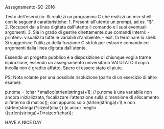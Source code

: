 Assegnamento-SO-2016

Testo dell'esercizio:
Si realizzi un programma C che realizzi un min-shell con le seguenti caratteristiche:
	1. Presenti all'utente un prompt, ad es. "$".
	2. Recuperi dalla linea digitata dall'utente il comando e i suoi eventuali argomenti.
	3. Sia in grado di gestire direttamente due comandi interni:
		- printenv: visualizza tutte le variabili d'ambiente.
		- exit: fa terminare lo shell.
Si suggerisce l'utilizzo della funzione C strtok per estrarre comando ed argomenti dalla linea digitata dall'utente.

Essendo un progetto pubblico è a disposizione di chiunque voglia trarne ispirazione, essendo un assegnamento universitario VALUTATO il copia incolla non è gradito affatto.
Spero di essere stato di aiuto.


PS: Nota volante per una possibile risoluzione (parte di un esercizio di altro esame):

p.nome = (char *)malloc(strlen(stringa)+1); // p.nome è una variabile non ancora inizializzata, focalizzare l'attenzione sulla dimensione di allocamento all'interno di malloc(); con appunto solo (strlen(stringa)+1) e non (strlen(stringa)*sizeof(char)) (o ancor meglio ((strlen(stringa)+1)*sizeof(char));

HAVE A NICE DAY
